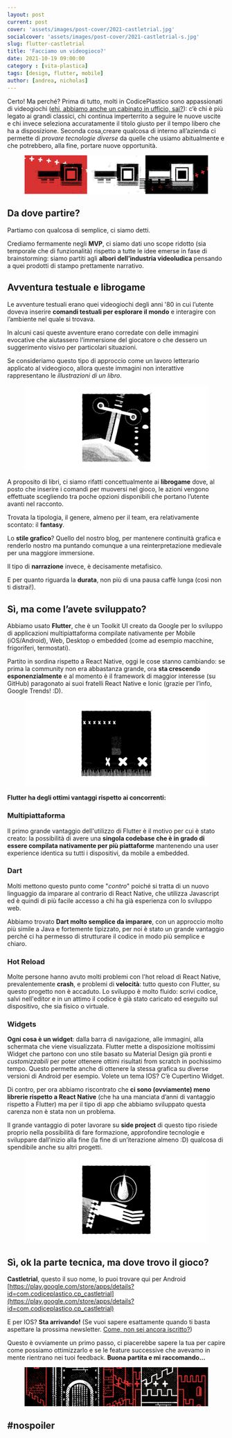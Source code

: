 ```yaml
---
layout: post
current: post
cover: 'assets/images/post-cover/2021-castletrial.jpg'
socialcover: 'assets/images/post-cover/2021-castletrial-s.jpg'
slug: flutter-castletrial
title: 'Facciamo un videogioco?'
date: 2021-10-19 09:00:00
category : [vita-plastica]
tags: [design, flutter, mobile]
author: [andrea, nicholas]
---
```


Certo! Ma perché? Prima di tutto, molti in CodicePlastico sono appassionati di videogiochi ([ehi, abbiamo anche un cabinato in ufficio, sai?](https://blog.codiceplastico.com/arcade)): c’è chi è più legato ai grandi classici, chi continua imperterrito a seguire le nuove uscite e chi invece seleziona accuratamente il titolo giusto per il tempo libero che ha a disposizione. Seconda cosa,creare qualcosa di interno all’azienda ci permette di _provare tecnologie diverse_ da quelle che usiamo abitualmente e che potrebbero, alla fine, portare nuove opportunità.

<figure style="text-align:center"><img src="/assets/images/post-content/castletrial/Castletrial_intro.png" alt="castletrial" /></figure>

## Da dove partire?

Partiamo con qualcosa di semplice, ci siamo detti.

Crediamo fermamente negli **MVP**, ci siamo dati uno scope ridotto (sia temporale che di funzionalità) rispetto a tutte le idee emerse in fase di brainstorming: siamo partiti agli **albori dell’industria videoludica** pensando a quei prodotti di stampo prettamente narrativo.

## Avventura testuale e librogame

Le avventure testuali erano quei videogiochi degli anni '80 in cui l’utente doveva inserire **comandi testuali per esplorare il mondo** e interagire con l’ambiente nel quale si trovava.

In alcuni casi queste avventure erano corredate con delle immagini evocative che aiutassero l’immersione del giocatore o che dessero un suggerimento visivo per particolari situazioni.

Se consideriamo questo tipo di approccio come un lavoro letterario applicato al videogioco, allora queste immagini non interattive rappresentano le _illustrazioni di un libro_.

<figure style="text-align:center"><img src="/assets/images/post-content/castletrial/Castletrial_01.png" alt="castletrial" /></figure>

A proposito di libri, ci siamo rifatti concettualmente ai **librogame** dove, al posto che inserire i comandi per muoversi nel gioco, le azioni vengono effettuate scegliendo tra poche opzioni disponibili che portano l’utente avanti nel racconto.

Trovata la tipologia, il genere, almeno per il team, era relativamente scontato: il **fantasy**.

Lo **stile grafico**? Quello del nostro blog, per mantenere continuità grafica e renderlo nostro ma puntando comunque a una reinterpretazione medievale per una maggiore immersione.

Il tipo di **narrazione** invece, è decisamente metafisico.

E per quanto riguarda la **durata**, non più di una pausa caffè lunga (così non ti distrai!).

## Sì, ma come l’avete sviluppato?

Abbiamo usato **Flutter**, che è un Toolkit UI creato da Google per lo sviluppo di applicazioni multipiattaforma compilate nativamente per Mobile (iOS/Android), Web, Desktop o embedded (come ad esempio macchine, frigoriferi, termostati).

Partito in sordina rispetto a React Native, oggi le cose stanno cambiando: se prima la community non era abbastanza grande, ora **sta crescendo esponenzialmente** e al momento è il framework di maggior interesse (su GitHub) paragonato ai suoi fratelli React Native e Ionic (grazie per l’info, Google Trends! :D).

<figure style="text-align:center"><img src="/assets/images/post-content/castletrial/Castletrial_02.png" alt="castletrial" /></figure>

**Flutter ha degli ottimi vantaggi rispetto ai concorrenti:**

### Multipiattaforma

Il primo grande vantaggio dell'utilizzo di Flutter è il motivo per cui è stato creato: la possibilità di avere una **singola codebase che è in grado di essere compilata nativamente per più piattaforme** mantenendo una user experience identica su tutti i dispositivi, da mobile a embedded.


### Dart

Molti mettono questo punto come "_contro_" poiché si tratta di un nuovo linguaggio da imparare al contrario di React Native, che utilizza Javascript ed è quindi di più facile accesso a chi ha già esperienza con lo sviluppo web.

Abbiamo trovato **Dart molto semplice da imparare**, con un approccio molto più simile a Java e fortemente tipizzato, per noi è stato un grande vantaggio perché ci ha permesso di strutturare il codice in modo più semplice e chiaro.


### Hot Reload

Molte persone hanno avuto molti problemi con l'hot reload di React Native, prevalentemente **crash**, e problemi di **velocità**: tutto questo con Flutter, su questo progetto non è accaduto. Lo sviluppo è molto fluido: scrivi codice, salvi nell'editor e in un attimo il codice è già stato caricato ed eseguito sul dispositivo, che sia fisico o virtuale.


### Widgets

**Ogni cosa è un widget**: dalla barra di navigazione, alle immagini, alla schermata che viene visualizzata. Flutter mette a disposizione moltissimi Widget che partono con uno stile basato su Material Design già pronti e *customizzabili* per poter ottenere ottimi risultati from scratch in pochissimo tempo. Questo permette anche di ottenere la stessa grafica su diverse versioni di Android per esempio. Volete un tema IOS? C’è Cupertino Widget.

Di contro, per ora abbiamo riscontrato che **ci sono (ovviamente) meno librerie rispetto a React Native** (che ha una manciata d’anni di vantaggio rispetto a Flutter) ma per il tipo di app che abbiamo sviluppato questa carenza non è stata non un problema. 

Il grande vantaggio di poter lavorare su **side project** di questo tipo risiede proprio nella possibilità di fare formazione, approfondire tecnologie e sviluppare dall’inizio alla fine (la fine di un’iterazione almeno :D) qualcosa di spendibile anche su altri progetti.

<figure style="text-align:center"><img src="/assets/images/post-content/castletrial/Castletrial_03.png" alt="castletrial" /></figure>

## Sì, ok la parte tecnica, ma dove trovo il gioco?

**Castletrial**, questo il suo nome, lo puoi trovare qui per Android [https://play.google.com/store/apps/details?id=com.codiceplastico.cp_castletrial](https://play.google.com/store/apps/details?id=com.codiceplastico.cp_castletrial)

E per IOS? **Sta arrivando!** (Se vuoi sapere esattamente quando ti basta aspettare la prossima newsletter. [Come, non sei ancora iscritto?](https://codiceplastico.us18.list-manage.com/subscribe/post?u=3a6d4d4fc68bc32031e87e865&id=2f6137b5df))

Questo è ovviamente un primo passo, ci piacerebbe sapere la tua per capire come possiamo ottimizzarlo e se le feature successive che avevamo in mente rientrano nei tuoi feedback. **Buona partita e mi raccomando...**

<figure style="text-align:center"><img src="/assets/images/post-content/castletrial/Castletrial_outro.png" alt="castletrial" /></figure>

## #nospoiler
